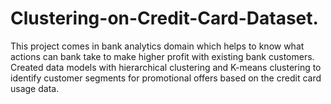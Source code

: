 # Clustering-on-Credit-Card-Dataset.
This project comes in bank analytics domain which helps to know what actions can bank take to make higher profit with existing bank customers. Created data models with hierarchical clustering and K-means clustering to identify customer segments for promotional offers based on the credit card usage data. 
